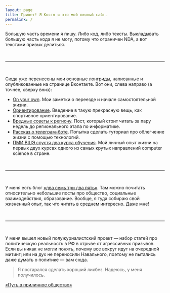 ```yaml
---
layout: page
title: Привет! Я Костя и это мой личный сайт.
permalink: /
---
```


Большую часть времени я пишу. Либо код, либо тексты. Выкладывать большую часть кода я не могу, потому что ограничен NDA, а вот текстами привык делиться.


<br>
<hr>
<br>

Сюда уже перенесены мои основные лонгриды, написанные и опубликованные на странице Вконтакте. Вот они, слева направо (а точнее, сверху вниз):

* [On your own](/on-your-own). Мои заметки о переезде и начале самостоятельной жизни.
* [Ориентирование](/orienteering). Введение в такую прекрасную вещь, как спортивное ориентирование.
* [Вредные советы к региону](/region-is-coming). Пост, который стоит читать за пару недель до регионального этапа по информатике.
* [Рассказ о телеграм-боте](/tgbot-guide). Попытка сделать туториал про облегчение жизни с помощью технологий.
* [ПМИ ВШЭ спустя два курса обучения](/ami-after-two-years). Мой личный опыт жизни на первых двух курсах одного из самых крутых направлений computer science в стране.

<br>
<hr>
<br>

У меня есть блог [«два семь три два пять»](https://t.me/blog_27325). Там можно почитать относительно небольшие посты про общество, социальные взаимодействия, образование. Вообще, я туда собираю свой жизненный опыт, так что читать в среднем интересно. Даже мне!

<br>
<hr>
<br>

У меня вышел новый полужурналистский проект — набор статей про политическую реальность в РФ в отрыве от агрессивных призывов. Если вы никак не могли понять, почему все вокруг идут на очередной митинг; или на дух не переносили Навального, поэтому не пытались даже думать о политике — вам сюда.

> Я постарался сделать хороший ликбез. Надеюсь, у меня получилось.

[«Путь в приличное общество»](/politics)